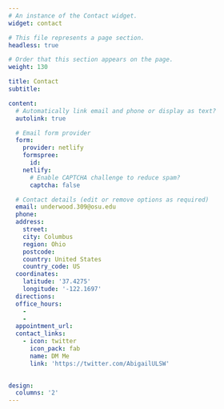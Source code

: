 ```yaml
---
# An instance of the Contact widget.
widget: contact

# This file represents a page section.
headless: true

# Order that this section appears on the page.
weight: 130

title: Contact
subtitle:

content:
  # Automatically link email and phone or display as text?
  autolink: true

  # Email form provider
  form:
    provider: netlify
    formspree:
      id:
    netlify:
      # Enable CAPTCHA challenge to reduce spam?
      captcha: false

  # Contact details (edit or remove options as required)
  email: underwood.309@osu.edu
  phone: 
  address:
    street: 
    city: Columbus
    region: Ohio
    postcode: 
    country: United States
    country_code: US
  coordinates:
    latitude: '37.4275'
    longitude: '-122.1697'
  directions: 
  office_hours:
    - 
    - 
  appointment_url: 
  contact_links:
    - icon: twitter
      icon_pack: fab
      name: DM Me
      link: 'https://twitter.com/AbigailULSW'
    

design:
  columns: '2'
---
```

